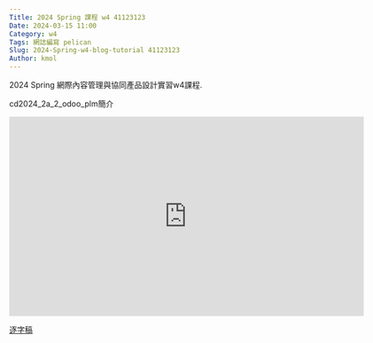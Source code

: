 ```yaml
---
Title: 2024 Spring 課程 w4 41123123
Date: 2024-03-15 11:00
Category: w4
Tags: 網誌編寫 pelican
Slug: 2024-Spring-w4-blog-tutorial 41123123
Author: kmol
---
```


2024 Spring 網際內容管理與協同產品設計實習w4課程.

<!-- PELICAN_END_SUMMARY -->

cd2024_2a_2_odoo_plm簡介
<iframe src="https://nfuedu-my.sharepoint.com/personal/41123123_nfu_edu_tw/_layouts/15/embed.aspx?UniqueId=27d4f202-33b1-4a9e-8b88-4824b102519e&embed=%7B%22ust%22%3Atrue%2C%22hv%22%3A%22CopyEmbedCode%22%7D&referrer=StreamWebApp&referrerScenario=EmbedDialog.Create" width="640" height="360" frameborder="0" scrolling="no" allowfullscreen title="cd2024_2a_2_odoo_plm簡介 (1).mp4"></iframe>

</p>
<a href="https://nfuedu-my.sharepoint.com/:t:/g/personal/41123123_nfu_edu_tw/ETSmxS9b0qtKp43q3JVXA3kBaTcMqMyp7EYuxKoLrjuaPw?e=dgMT7Z">逐字稿</a>